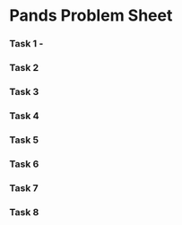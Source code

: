# Pands Problem Sheet

### Task 1 - 

### Task 2

### Task 3

### Task 4

### Task 5

### Task 6

### Task 7

### Task 8
